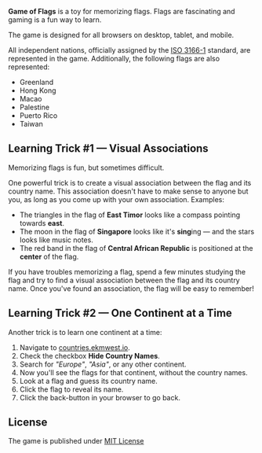 **Game of Flags** is a toy for memorizing flags. Flags are fascinating and gaming is a fun way to learn.

The game is designed for all browsers on desktop, tablet, and mobile.

All independent nations, officially assigned by the [ISO 3166-1](https://en.wikipedia.org/wiki/ISO_3166-1) standard, are represented in the game. Additionally, the following flags are also represented:

- Greenland
- Hong Kong
- Macao
- Palestine
- Puerto Rico
- Taiwan



## Learning Trick #1 — Visual Associations

Memorizing flags is fun, but sometimes difficult.

One powerful trick is to create a visual association between the flag and its country name. This association doesn't have to make sense to anyone but you, as long as you come up with your own association. Examples:

- The triangles in the flag of **East Timor** looks like a compass pointing towards **east**.
- The moon in the flag of **Singapore** looks like it's **sing**ing — and the stars looks like music notes.
- The red band in the flag of **Central African Republic** is positioned at the **center** of the flag.

If you have troubles memorizing a flag, spend a few minutes studying the flag and try to find a visual association between the flag and its country name. Once you've found an association, the flag will be easy to remember!



## Learning Trick #2 — One Continent at a Time

Another trick is to learn one continent at a time:

1. Navigate to <a href="https://countries.ekmwest.io/" target="_blank">countries.ekmwest.io</a>.
2. Check the checkbox **Hide Country Names**.
3. Search for *"Europe"*, *"Asia"*, or any other continent.
4. Now you'll see the flags for that continent, without the country names.
5. Look at a flag and guess its country name.
6. Click the flag to reveal its name.
7. Click the back-button in your browser to go back.



## License

The game is published under [MIT License](https://github.com/ekmwest/gof/blob/main/LICENSE)
